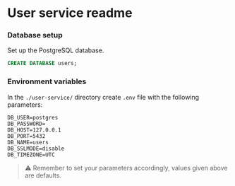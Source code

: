 # User service readme

### Database setup

Set up the PostgreSQL database.
```sql
CREATE DATABASE users;
```

### Environment variables

In the `./user-service/` directory create `.env` file with the following parameters:
 
```
DB_USER=postgres
DB_PASSWORD=
DB_HOST=127.0.0.1
DB_PORT=5432
DB_NAME=users
DB_SSLMODE=disable
DB_TIMEZONE=UTC
```
> ⚠️ Remember to set your parameters accordingly, values given above are defaults.